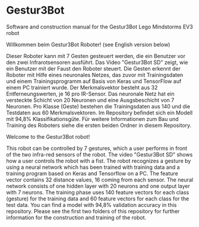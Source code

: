 # Gestur3Bot
Software and construction manual for the Gestur3Bot Lego Mindstorms EV3 robot

Willkommen beim Gestur3Bot Roboter! (see English version below)

Dieser Roboter kann mit 7 Gesten gesteuert werden, die ein Benutzer vor den zwei Infrarotsensoren ausführt. 
Das Video "Gestur3Bot SD" zeigt, wie ein Benutzer mit der Faust den Roboter steuert. 
Die Gesten erkennt der Roboter mit Hilfe eines neuronales Netzes, das zuvor mit Trainingsdaten und einem Trainingsprogramm
auf Basis von Keras und TensorFlow auf einem PC trainiert wurde. Der Merkmalsvektor besteht aus 32 
Entferneungswerten, je 16 pro IR-Sensor.  Das neuronale Netz hat ein versteckte Schicht von
20 Neuronen und eine Ausgsbeschicht von 7 Neuronen. Pro Klasse (Geste) bestehen die Trainingsdaten aus 
140 und die Testdaten aus 60 Merkmalsvektoren. 
Im Repository befindet sich ein Modell mit 94,8% Klassifikationsgüte. Für weitere Informationen 
zum Bau und Training des Roboters siehe die ersten beiden Ordner in diesem Repository.

Welcome to the Gestur3Bot robot!

This robot can be controlled by 7 gestures, which a user performs in front of the two infra-red sensors
of the robot. The video "Gestur3Bot SD" shows how a user controls the robot with a fist. The robot recognizes
a gesture by using a neural network which has been trained with training data and a training program based on Keras and
Tensorflow on a PC. The feature vector contains 32 distance values, 16 coming from each sensor.
The neural network consists of one hidden layer with 20 neurons and one output layer with 7 neurons.
The training phase uses 140 feature vectors for each class (gesture) for the training data
and 60 feature vectors for each class for the test data. 
You can find a model with 94,8% validation accuracy 
in this repository. Please see the first two folders of this repository for further information
for the construction and training of the robot.  

